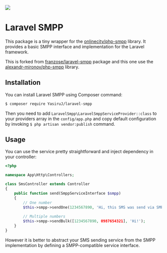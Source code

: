 [![](https://img.shields.io/packagist/dt/franzose/laravel-smpp.svg)](https://packagist.org/packages/franzose/laravel-smpp)

# Laravel SMPP
This package is a tiny wrapper for the [onlinecity/php-smpp](https://github.com/onlinecity/php-smpp) library.
It provides a basic SMPP interface and implementation for the Laravel framework.

This is forked from [franzose/laravel-smpp](https://github.com/franzose/laravel-smpp) package and this one use the [alexandr-mironov/php-smpp](https://github.com/alexandr-mironov/php-smpp) library.

## Installation
You can install Laravel SMPP using Composer command:
```bash
$ composer require YasiruJ/laravel-smpp
```

Then you need to add `LaravelSmpp\LaravelSmppServiceProvider::class` to your providers array in the `config/app.php`
and copy default configuration by invoking `$ php artisan vendor:publish` command.

## Usage

You can use the service pretty straightforward and inject dependency in your controller:
 
```php
<?php

namespace App\Http\Controllers;

class SmsController extends Controller
{
    public function send(SmppServiceInterface $smpp)
    {
        // One number
        $this->smpp->sendOne(1234567890, 'Hi, this SMS was send via SMPP protocol');
        
        // Multiple numbers
        $this->smpp->sendBulk([1234567890, 0987654321], 'Hi!');
    }
}
```

However it is better to abstract your SMS sending service from the SMPP implementation by defining a SMPP-compatible service interface.
